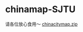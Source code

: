 # chinamap-SJTU
请各位放心食用～
[chinacitymap.zip](https://github.com/JanetZhang93/chinamap-SJTU/files/6175108/chinacitymap.zip)
